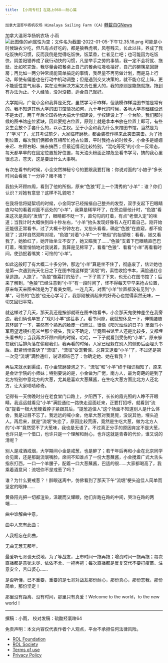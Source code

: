 ```yaml
---
title: 【小雨专栏】在路上068——耐心篇
---
```

`加拿大温哥华扬帆农场 Himalaya Sailing Farm (CA)` [轉載自GNews](https://gnews.org/zh-hans/2113070/)

加拿大温哥华扬帆农场 小雨
![此图像的alt属性为空；文件名为截圖-2022-01-05-下午12.35.16.png](https://assets.gnews.org/wp-content/uploads/2022/01/%E6%88%AA%E5%9C%96-2022-01-05-%E4%B8%8B%E5%8D%8812.35.16.png)
可能是小时候缺衣少吃，但凡有点好吃的，都是狼吞虎咽，风卷残云，长此以往，养成了我吃饭快的习惯，反而我倒是觉得吃饭快，饭菜香，仁者见仁吧；也可能因为吃饭快，阴差阳错养成了我行动快的习惯，凡是举手之劳的事情，我一定不会将就、拖延，比如吃完饭，我尽量会把餐桌上自己的餐余垃圾收拾好，自己的碗筷拿回厨房；再比如一两分钟常规能简单搞定的事情，我尽量不再另做计划，而是马上行动，即使有偏差也在行动中机动调整；但是遇到交叉决策的，就不能仓促上阵，更不能感性意气用事，实在没有解决方案又责任重大的，我的原则是能拖就拖，拖到有办法为止。个人经验，没对没错，适合自己就好。

大学期间，广佬小金和我算是死党，虽然学习不咋样，但装模作样混图书馆是常有的。我不知道其他大学的图书馆情况如何，九十年代的时候，各地大学基础建设还不是太好，两千年后全国各地大搞大学城建设，学校建设上了一个台阶。我们那时候的图书馆座位紧缺，因此要抢占位置，原则上就是拿本书放在位置上即可，有些女生会放个手套什么的，以示主权。至于小金和我为什么来蹭图书馆，当然是为了“学习”了，尤其考试前夕，大家临阵磨枪，都会装模作样来此突击突击。为了抢到位置，每次我们俩都会互相帮忙抢占位置，平时我抢占的时候多，小金多是姗姗来迟、左顾右盼、搞东搞西；但最近情况比较特别，“混吃等死”的小金一反常态，每天都早早的在固定位置抢好位置，每天油头粉面正襟危坐看书学习，搞的我心里很忐忑，苍天，这是要出什么大事啊。

有次在看书的时候，小金突然神秘兮兮的要跟我要打赌：你说对面的“小娘子”多长时间会看我？一分钟？赌不赌？

我抬头环顾四周，看到了他的所指，原来“色狼”盯上一个清秀的“小羊”：谁？你们认识？对她有意思？这样不礼貌吧？

在我将信将疑絮叨的时候，小金同学已经揩揩自己整齐的发型，双手支起下巴眼睛直勾勾的看着对面不远处的“小羊”，我算是稀罕坏了，在旁边替他计时，“色狼”看来这次是真的“发情”了，眼睛都不眨一下，直勾勾的盯着，有点“老僧入定”的味道；当我计时大概快到四十秒左右，“小羊”抬头发现好像有人在盯着自己，刚开始还能很正常看书，过了大概十秒钟左右，又抬头看看，确定“色狼”在直窥，都不偷窥了；这样自然双眸对视，“色狼”对着“小羊”一个“艳俗”的抬望眼：看看，她又看我了，她脸红了，她开始坐立不安了，她又瞄我了……“色狼”支着下巴眼睛直巴巴盯着，嘴里悄悄地对我说着，我算是见稀罕了，看看“色狼”、看看“小羊”再看看时间，使劲抿着嘴笑：可怜的“小羊”。

如此这般盯了有大概二十多分钟，那边“小羊”算是坐不住了，彻底废了，估计她也是第一次遇到光天化日之下在图书馆这样耍“流氓”的，索性收拾书本，满脸通红仓皇逃跑。人跑了，“色狼”像霜打的茄子，一下子蔫了下来，也无心在图书馆了；后来了解到，“色狼”已经注意到“小羊”有一段时间了，怪不得每天早早来抢占位置，原来每天来图书馆是为了看美女啊。一连几天，对面“小羊”位置都没有见到“小羊”，可怜的“色狼”也无心学习了，我那刚被调起来的好奇心也觉得索然无味，一切又回归平常。

就这样过了几天，那天我还是按部就班在图书馆看书，小金那天鬼使神差坐在我旁边，我们俩也早忘了“戏盯小羊”这茬事了。看书间隙，我就想休息一下，伸懒腰随意环顾了一下，突然有个熟悉的脸庞一扫而过，很像《阳光灿烂的日子》里面马小军用望远镜扫见米兰那个镜头，我又不确定，毕竟图书馆里人还是比较多，又都埋头看书的；当我再次环顾四周的时候，哈哈，一下子就看到受伤的“小羊”，原来躲在我们后排角落在偷窥我们，我再看的时候，人家已经躲在别人的侧影后面埋头书后。赶紧悄悄告诉了“流氓”，“流氓”受宠若惊，总算又逮着“小羊”了，不过还是第一次见“流氓”满脸通红，说话都结巴了：你确定她、她在看我？！

再后来就水到渠成，在小金软磨硬泡之下，“流氓”和“小羊”终于相识相知了，原来是会计学院的小师妹；特别要说的是，小金做为广佬，南方人，最为奇葩的是到了北方特别中意北方的大葱，尤其是喜欢大葱蘸酱，在生吃大葱方面比北方人还北方，让大家啧啧称奇。

记得有一天傍晚时分在老食堂门口路上，夕阳西下，长长的霞光照的人睁不开眼睛，我远远就看见“小羊”满脸通红一路快走迎面赶来，正要打招呼，就看到“流氓”提着一根大葱梗着脖子紧跟其后，“提葱追佳人”这个场面不知道别人是什么体会，我是过目不忘了。我远远的喊小金，他拿大葱对我晃晃，没说其他，埋头追人。再后来，就是“流氓”失恋了，原因比较荒唐，竟然是生吃大葱，做为北方人的“小羊”竟然受不了大葱味，我也是无语了。不过真正分手的原因肯定不是大葱，也许只是一个借口，也许只是一个理解和耐心，也许这就是青春的代价，谁又说的清呢？

别人是戒酒戒烟，大学期间小金是戒葱，也是醉了；若干年后再和小金在北京同学会见面，还是那副流氓嘴脸，席间不知谁点了一份大葱蘸酱，小金搅着广式大舌头指东打西，一口一个羊腰子，配着一口大葱蘸酱，巴适的很……大家都喝高了，我乘着酒意问：流氓你不是戒葱了吗？

谁？为什么要戒葱？！醉眼迷离中，仿佛看到了那天下午“流氓”梗头追佳人简单而坚定的眼神……

黄昏阳光把一切都渲染，温暖而又耀眼，他们奔跑在路的中间，哭泣在路的两端……

曲中谁解曲中意，

曲中人忘有此曲；

人我相忘在此曲，

无曲无葱无那年。

最爱听七哥谈天说地，为了等战友，上市时间一拖再拖；增资时间一拖再拖；每次直播都是意犹未尽、依依不舍、一拖再拖；每次直播都是反复交代不要打疫苗、注意安全，苦口婆心……

是否听懂，已不重要，重要的是七哥对战友那份耐心，那份真心，那份忘我，那份简单，那份坚定！

那里没有距离、没有时间，那里只有真爱！Welcome to the world，to the new world！

* * *

撰稿：小雨， 校对发稿：硫酸羟氯喹64

 

免责声明：本文内容仅代表作者个人观点，平台不承担任何法律风险。

- [ROL Foundation](https://rolfoundation.org/)
- [ROL Society](https://rolsociety.org/)
- [Terms of use](https://gnews.org/terms-of-use-3/)
- [Privacy Policy](https://gnews.org/privacy-policy/)
